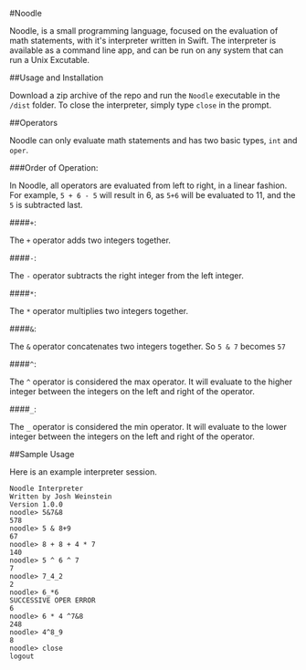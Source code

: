 #Noodle

Noodle, is a small programming language, focused on the evaluation of math statements, with it's interpreter written in Swift. The interpreter is available as a command line app, and can be run on any system that can run a Unix Excutable.

##Usage and Installation

Download a zip archive of the repo and run the `Noodle` executable in the `/dist` folder. To close the interpreter, simply type `close` in the prompt.

##Operators

Noodle can only evaluate math statements and has two basic types, `int` and `oper`. 

###Order of Operation:

In Noodle, all operators are evaluated from left to right, in a linear fashion. For example, `5 + 6 - 5` will result in 6, as `5+6` will be evaluated to 11, and the `5` is subtracted last.

####`+`:

The `+` operator adds two integers together.

####`-`:

The `-` operator subtracts the right integer from the left integer.


####`*`:

The `*` operator multiplies two integers together.

####`&`:

The `&` operator concatenates two integers together. So `5 & 7` becomes `57`

####`^`:

The `^` operator is considered the max operator. It will evaluate to the higher integer between the integers on the left and right of the operator.

####`_`:

The `_` operator is considered the min operator. It will evaluate to the lower integer between the integers on the left and right of the operator.

##Sample Usage

Here is an example interpreter session.

```
Noodle Interpreter
Written by Josh Weinstein
Version 1.0.0
noodle> 5&7&8
578
noodle> 5 & 8+9
67
noodle> 8 + 8 + 4 * 7
140
noodle> 5 ^ 6 ^ 7
7
noodle> 7_4_2
2
noodle> 6_*6
SUCCESSIVE OPER ERROR
6
noodle> 6 * 4 ^7&8
248
noodle> 4^8_9
8
noodle> close
logout
```
